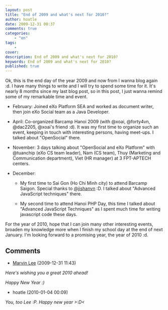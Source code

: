 ```yaml
---
layout: post
title: "End of 2009 and what's next for 2010?"
author: hoatle
date: 2009-12-31 00:37
comments: true
categories:
    - "en"
tags:
    -
cover:
description: End of 2009 and what's next for 2010?
keywords: End of 2009 and what's next for 2010?
published: true
---
```


Ok, this is the end day of the year 2009 and now from I wanna blog again :d. I have many things to
write and I will try to spend some time for it. It's nearly 8 months since my last blog post, so in
this post, I just wanna remind some of my remarkable time and event.

<!-- more -->

- February: Joined eXo Platform SEA and worked as document writer, then join eXo Social team as
a Java Developer.

- April: Co-organized Barcamp Hanoi 2009 (with @xoai, @forty4vn, @dac2205, @xoai's friend :d). It
was my first time to organize such an event, keeping in touch with interesting persons,
having meet-ups. I talked about "OpenSocial" there.

- November: 3 days talking about "OpenSocial and eXo Platform" with @tuanchip (eXo CS team leader),
Nam (CS team), Thuy (Marketing and Communication department), Viet (HR manager) at 3 FPT-APTECH
centers.

- December:

    + My first time to Sai Gon (Ho Chi Minh city) to attend Barcamp Saigon. Special thanks to
      [@jishanvn](http://twitter.com/jishanvn) :D. I talked about "Advanced JavaScript techniques" there.

    + My second time to attend Hanoi PHP Day, this time I talked about "Advanced JavaScript
      Techniques" as I spent much time for writing javascript code these days.

For the year of 2010, hope that I can join many other interesting events, broaden my knowledge more
when I finish my school day at the end of next January. I'm looking forward to a promising year,
the year of 2010 :d.

Comments
--------

- [Marvin Lee](http://marvinlee.net/blog/) (2009-12-31 11:43)

*Here's wishing you a great 2010 ahead!*

*Happy New Year :)*

- hoatle (2010-01-04 00:09)

*You, too Lee :P. Happy new year >:D<*
